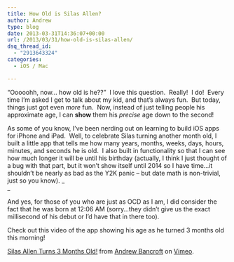 ```yaml
---
title: How Old is Silas Allen?
author: Andrew
type: blog
date: 2013-03-31T14:36:07+00:00
url: /2013/03/31/how-old-is-silas-allen/
dsq_thread_id:
  - "2913643324"
categories:
  - iOS / Mac

---
```

&#8220;Ooooohh, now&#8230; how old is he??&#8221;  I love this question.  Really!  I do!  Every time I&#8217;m asked I get to talk about my kid, and that&#8217;s always fun.  But today, things just got even _more_ fun.  Now, instead of just telling people his approximate age, I can **show** them his _precise_ age down to the second!

As some of you know, I&#8217;ve been nerding out on learning to build iOS apps for iPhone and iPad.  Well, to celebrate Silas turning another month old, I built a little app that tells me how many years, months, weeks, days, hours, minutes, and seconds he is old.  I also built in functionality so that I can see how much longer it will be until his birthday (actually, I think I just thought of a bug with that part, but it won&#8217;t show itself until 2014 so I have time&#8230;it shouldn&#8217;t be nearly as bad as the Y2K panic &#8211; but date math is non-trivial, just so you know). _  
_ 

And yes, for those of you who are just as OCD as I am, I did consider the fact that he was born at 12:06 AM (sorry&#8230;they didn&#8217;t give us the exact millisecond of his debut or I&#8217;d have that in there too).

Check out this video of the app showing his age as he turned 3 months old this morning!



[Silas Allen Turns 3 Months Old!][1] from [Andrew Bancroft][2] on [Vimeo][3].

 [1]: http://vimeo.com/63031780
 [2]: http://vimeo.com/user8393753
 [3]: http://vimeo.com